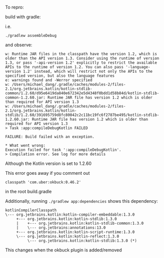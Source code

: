 To repro:

build with gradle:

i.e.

`./gradlew assembleDebug`

and observe:

```
w: Runtime JAR files in the classpath have the version 1.2, which is older than the API version 1.3. Consider using the runtime of version 1.3, or pass '-api-version 1.2' explicitly to restrict the available APIs to the runtime of version 1.2. You can also pass '-language-version 1.2' instead, which will restrict not only the APIs to the specified version, but also the language features
e: warnings found and -Werror specified
w: /Users/michael_dang/.gradle/caches/modules-2/files-2.1/org.jetbrains.kotlin/kotlin-stdlib-common/1.2.60/d95e6419da840e672342e5d4348f0bdd1d58b84d/kotlin-stdlib-common-1.2.60.jar: Runtime JAR file has version 1.2 which is older than required for API version 1.3
w: /Users/michael_dang/.gradle/caches/modules-2/files-2.1/org.jetbrains.kotlin/kotlin-stdlib/1.2.60/391695759d8fc80042c2c11bc19fc6f2787be495/kotlin-stdlib-1.2.60.jar: Runtime JAR file has version 1.2 which is older than required for API version 1.3
> Task :app:compileDebugKotlin FAILED

FAILURE: Build failed with an exception.

* What went wrong:
Execution failed for task ':app:compileDebugKotlin'.
> Compilation error. See log for more details
```

Although the Kotlin version is set to 1.2.60

This error goes away if you comment out 

`classpath 'com.uber:okbuck:0.46.2'`

in the root build.gradle

Additionally, running `./gradlew app:dependencies` shows this dependency:

```
kotlinCompilerClasspath
\--- org.jetbrains.kotlin:kotlin-compiler-embeddable:1.3.0
     +--- org.jetbrains.kotlin:kotlin-stdlib:1.3.0
     |    +--- org.jetbrains.kotlin:kotlin-stdlib-common:1.3.0
     |    \--- org.jetbrains:annotations:13.0
     +--- org.jetbrains.kotlin:kotlin-script-runtime:1.3.0
     \--- org.jetbrains.kotlin:kotlin-reflect:1.3.0
          \--- org.jetbrains.kotlin:kotlin-stdlib:1.3.0 (*)
```

This changes when the okbuck plugin is added/removed
